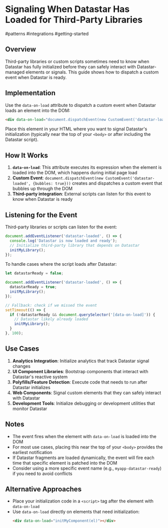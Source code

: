 # Signaling When Datastar Has Loaded for Third-Party Libraries

#patterns #integrations #getting-started

## Overview

Third-party libraries or custom scripts sometimes need to know when Datastar has fully initialized before they can safely interact with Datastar-managed elements or signals. This guide shows how to dispatch a custom event when Datastar is ready.

## Implementation

Use the `data-on-load` attribute to dispatch a custom event when Datastar loads an element into the DOM:

```html
<div data-on-load="document.dispatchEvent(new CustomEvent('datastar-loaded', {bubbles: true}))"></div>
```

Place this element in your HTML where you want to signal Datastar's initialization (typically near the top of your `<body>` or after including the Datastar script).

## How It Works

1. **`data-on-load`**: This attribute executes its expression when the element is loaded into the DOM, which happens during initial page load
2. **Custom Event**: `document.dispatchEvent(new CustomEvent('datastar-loaded', {bubbles: true}))` creates and dispatches a custom event that bubbles up through the DOM
3. **Third-party integration**: External scripts can listen for this event to know when Datastar is ready

## Listening for the Event

Third-party libraries or scripts can listen for the event:

```javascript
document.addEventListener('datastar-loaded', () => {
  console.log('Datastar is now loaded and ready');
  // Initialize third-party library that depends on Datastar
  initMyLibrary();
});
```

To handle cases where the script loads after Datastar:

```javascript
let datastarReady = false;

document.addEventListener('datastar-loaded', () => {
  datastarReady = true;
  initMyLibrary();
});

// Fallback: check if we missed the event
setTimeout(() => {
  if (!datastarReady && document.querySelector('[data-on-load]')) {
    // Datastar likely already loaded
    initMyLibrary();
  }
}, 100);
```

## Use Cases

1. **Analytics Integration**: Initialize analytics that track Datastar signal changes
2. **UI Component Libraries**: Bootstrap components that interact with Datastar's reactive system
3. **Polyfills/Feature Detection**: Execute code that needs to run after Datastar initializes
4. **Web Components**: Signal custom elements that they can safely interact with Datastar
5. **Development Tools**: Initialize debugging or development utilities that monitor Datastar

## Notes

- The event fires when the element with `data-on-load` is loaded into the DOM
- For most use cases, placing this near the top of your `<body>` provides the earliest notification
- If Datastar fragments are loaded dynamically, the event will fire each time that specific element is patched into the DOM
- Consider using a more specific event name (e.g., `myapp-datastar-ready`) if you need to avoid conflicts

## Alternative Approaches

- Place your initialization code in a `<script>` tag after the element with `data-on-load`
- Use `data-on-load` directly on elements that need initialization:
  ```html
  <div data-on-load="initMyComponent(el)"></div>
  ```
